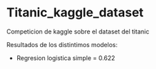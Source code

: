 # Titanic_kaggle_dataset
Competicion de kaggle sobre el dataset del titanic

Resultados de los distintimos modelos:
- Regresion logistica simple = 0.622
